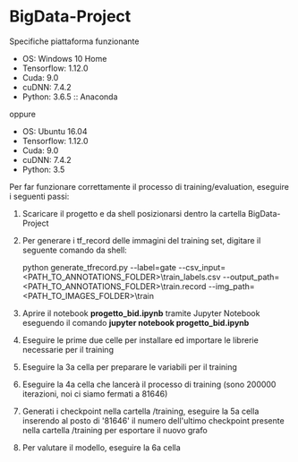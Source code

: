 # BigData-Project

Specifiche piattaforma funzionante
- OS: Windows 10 Home
- Tensorflow: 1.12.0
- Cuda: 9.0
- cuDNN: 7.4.2
- Python: 3.6.5 :: Anaconda

oppure

- OS: Ubuntu 16.04
- Tensorflow: 1.12.0
- Cuda: 9.0
- cuDNN: 7.4.2
- Python: 3.5

Per far funzionare correttamente il processo di training/evaluation, eseguire i seguenti passi:

1. Scaricare il progetto e da shell posizionarsi dentro la cartella BigData-Project
2. Per generare i tf_record delle immagini del training set, digitare il seguente comando da shell:
   
   python generate_tfrecord.py --label=gate --csv_input=<PATH_TO_ANNOTATIONS_FOLDER>\train_labels.csv --output_path=<PATH_TO_ANNOTATIONS_FOLDER>\train.record --img_path=<PATH_TO_IMAGES_FOLDER>\train

3. Aprire il notebook **progetto_bid.ipynb** tramite Jupyter Notebook eseguendo il comando **jupyter notebook progetto_bid.ipynb**
4. Eseguire le prime due celle per installare ed importare le librerie necessarie per il training
5. Eseguire la 3a cella per preparare le variabili per il training
6. Eseguire la 4a cella che lancerà il processo di training (sono 200000 iterazioni, noi ci siamo fermati a 81646)
7. Generati i checkpoint nella cartella /training, eseguire la 5a cella inserendo al posto di '81646' il numero dell'ultimo checkpoint presente nella cartella /training per esportare il nuovo grafo
8. Per valutare il modello, eseguire la 6a cella
   
   
